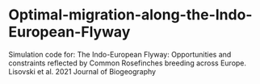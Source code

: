 # Optimal-migration-along-the-Indo-European-Flyway
Simulation code for: The Indo-European Flyway: Opportunities and constraints reflected by Common Rosefinches breeding across Europe. Lisovski et al. 2021 Journal of Biogeography
